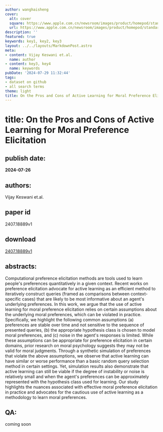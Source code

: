 ```yaml
---
author: wanghaisheng
cover:
  alt: cover
  square: https://www.apple.com.cn/newsroom/images/product/homepod/standard/Apple-HomePod-hero-230118_big.jpg.large_2x.jpg
  url: https://www.apple.com.cn/newsroom/images/product/homepod/standard/Apple-HomePod-hero-230118_big.jpg.large_2x.jpg
description: ''
featured: true
keywords: key1, key2, key3
layout: ../../layouts/MarkdownPost.astro
meta:
- content: Vijay Keswani et.al.
  name: author
- content: key3, key4
  name: keywords
pubDate: '2024-07-29 11:32:44'
tags:
- dataset on github
- all search terms
theme: light
title: On the Pros and Cons of Active Learning for Moral Preference Elicitation
---
```


# title: On the Pros and Cons of Active Learning for Moral Preference Elicitation 
## publish date: 
**2024-07-26** 
## authors: 
  Vijay Keswani et.al. 
## paper id
2407.18889v1
## download
[2407.18889v1](http://arxiv.org/abs/2407.18889v1)
## abstracts:
Computational preference elicitation methods are tools used to learn people's preferences quantitatively in a given context. Recent works on preference elicitation advocate for active learning as an efficient method to iteratively construct queries (framed as comparisons between context-specific cases) that are likely to be most informative about an agent's underlying preferences. In this work, we argue that the use of active learning for moral preference elicitation relies on certain assumptions about the underlying moral preferences, which can be violated in practice. Specifically, we highlight the following common assumptions (a) preferences are stable over time and not sensitive to the sequence of presented queries, (b) the appropriate hypothesis class is chosen to model moral preferences, and (c) noise in the agent's responses is limited. While these assumptions can be appropriate for preference elicitation in certain domains, prior research on moral psychology suggests they may not be valid for moral judgments. Through a synthetic simulation of preferences that violate the above assumptions, we observe that active learning can have similar or worse performance than a basic random query selection method in certain settings. Yet, simulation results also demonstrate that active learning can still be viable if the degree of instability or noise is relatively small and when the agent's preferences can be approximately represented with the hypothesis class used for learning. Our study highlights the nuances associated with effective moral preference elicitation in practice and advocates for the cautious use of active learning as a methodology to learn moral preferences.
## QA:
coming soon
